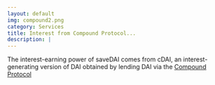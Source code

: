 ```yaml
---
layout: default
img: compound2.png
category: Services
title: Interest from Compound Protocol...
description: |
---
```

  The interest-earning power of saveDAI comes from cDAI, an interest-generating version of DAI obtained by lending DAI via the [Compound Protocol](https://compound.finance)
